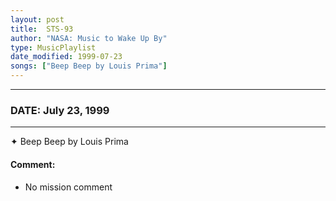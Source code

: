 ```yaml
---
layout: post
title:  STS-93
author: "NASA: Music to Wake Up By"
type: MusicPlaylist
date_modified: 1999-07-23
songs: ["Beep Beep by Louis Prima"]
---
```


----
### DATE: July 23, 1999
----
✦ Beep Beep by Louis Prima

#### Comment:
* No mission comment



<br/>
<center>
	<a target="_blank"
	   href="https://twitter.com/intent/tweet?hashtags=Space,NASA,Playlist,NASAWakeupCalls,SpaceProgram&text={{ page.author}}, '{{ page.songs.first }}' {{ page.title }}, {{ page.date | date: '%B %d, %Y' }}. {{ site.url }}{{ page.url }}&via=nasawakeupcalls"><i class="fab fa-twitter" alt="Tweet this page" style="font-size: 1.3em;"></i></a>
	&nbsp; 	<i class="fas fa-user-astronaut" style="font-size: 1.5em;"></i> &nbsp;
    <a type="amzn" search="'Beep Beep by Louis Prima'" category="popular music">
    <i class="fab fa-amazon" style="font-size: 1.3em;"></i></a>
</center>
